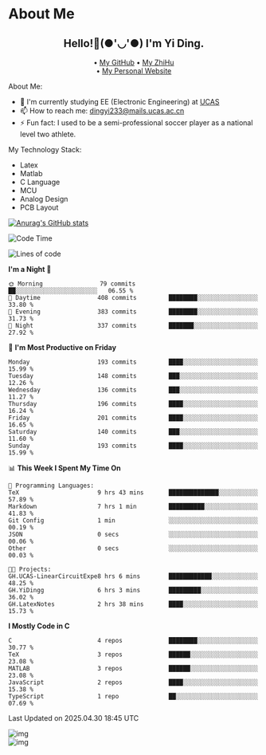 # About Me

<h2 style="text-align:center;"> Hello!👋(●'◡'●) I'm Yi Ding.</h2>

<div style="text-align:center;">
  • <a href="https://github.com/YiDingg">My GitHub</a>
  • <a href="https://www.zhihu.com/people/YiDingg">My ZhiHu</a><br>
  • <a href="https://yidingg.github.io/YiDingg">My Personal Website</a><br>
</div>

About Me:
- 🔭 I'm currently studying EE (Electronic Engineering) at [UCAS](https://www.ucas.ac.cn/)
- 📫 How to reach me: dingyi233@mails.ucas.ac.cn
- ⚡ Fun fact: I used to be a semi-professional soccer player as a national level two athlete.

My Technology Stack:
- Latex
- Matlab
- C Language
- MCU 
- Analog Design
- PCB Layout


[![Anurag's GitHub stats](https://github-readme-stats.vercel.app/api?username=YiDingg)](https://github.com/anuraghazra/github-readme-stats)

<!--START_SECTION:waka-->
![Code Time](http://img.shields.io/badge/Code%20Time-1%2C108%20hrs%2031%20mins-blue)

![Lines of code](https://img.shields.io/badge/From%20Hello%20World%20I%27ve%20Written-775.3%20thousand%20lines%20of%20code-blue)

**I'm a Night 🦉** 

```text
🌞 Morning                79 commits          ██░░░░░░░░░░░░░░░░░░░░░░░   06.55 % 
🌆 Daytime                408 commits         ████████░░░░░░░░░░░░░░░░░   33.80 % 
🌃 Evening                383 commits         ████████░░░░░░░░░░░░░░░░░   31.73 % 
🌙 Night                  337 commits         ███████░░░░░░░░░░░░░░░░░░   27.92 % 
```
📅 **I'm Most Productive on Friday** 

```text
Monday                   193 commits         ████░░░░░░░░░░░░░░░░░░░░░   15.99 % 
Tuesday                  148 commits         ███░░░░░░░░░░░░░░░░░░░░░░   12.26 % 
Wednesday                136 commits         ███░░░░░░░░░░░░░░░░░░░░░░   11.27 % 
Thursday                 196 commits         ████░░░░░░░░░░░░░░░░░░░░░   16.24 % 
Friday                   201 commits         ████░░░░░░░░░░░░░░░░░░░░░   16.65 % 
Saturday                 140 commits         ███░░░░░░░░░░░░░░░░░░░░░░   11.60 % 
Sunday                   193 commits         ████░░░░░░░░░░░░░░░░░░░░░   15.99 % 
```


📊 **This Week I Spent My Time On** 

```text
💬 Programming Languages: 
TeX                      9 hrs 43 mins       ██████████████░░░░░░░░░░░   57.89 % 
Markdown                 7 hrs 1 min         ██████████░░░░░░░░░░░░░░░   41.83 % 
Git Config               1 min               ░░░░░░░░░░░░░░░░░░░░░░░░░   00.19 % 
JSON                     0 secs              ░░░░░░░░░░░░░░░░░░░░░░░░░   00.06 % 
Other                    0 secs              ░░░░░░░░░░░░░░░░░░░░░░░░░   00.03 % 

🐱‍💻 Projects: 
GH.UCAS-LinearCircuitExpe8 hrs 6 mins        ████████████░░░░░░░░░░░░░   48.25 % 
GH.YiDingg               6 hrs 3 mins        █████████░░░░░░░░░░░░░░░░   36.02 % 
GH.LatexNotes            2 hrs 38 mins       ████░░░░░░░░░░░░░░░░░░░░░   15.73 % 
```

**I Mostly Code in C** 

```text
C                        4 repos             ████████░░░░░░░░░░░░░░░░░   30.77 % 
TeX                      3 repos             ██████░░░░░░░░░░░░░░░░░░░   23.08 % 
MATLAB                   3 repos             ██████░░░░░░░░░░░░░░░░░░░   23.08 % 
JavaScript               2 repos             ████░░░░░░░░░░░░░░░░░░░░░   15.38 % 
TypeScript               1 repo              ██░░░░░░░░░░░░░░░░░░░░░░░   07.69 % 
```




 Last Updated on 2025.04.30 18:45 UTC
<!--END_SECTION:waka-->

<!-- Coding activity over the last year -->
<div class='center'><img src='https://wakatime.com/share/@YiDingg/260601e0-8e46-41ab-9832-d4d0ae5fd0bd.svg' alt='img'/></div>

<!-- Languages over the last year -->
<div class='center'><img src='https://wakatime.com/share/@YiDingg/99546fa3-4cc3-4808-ab6e-13f38e27aba1.svg' alt='img'/></div>
